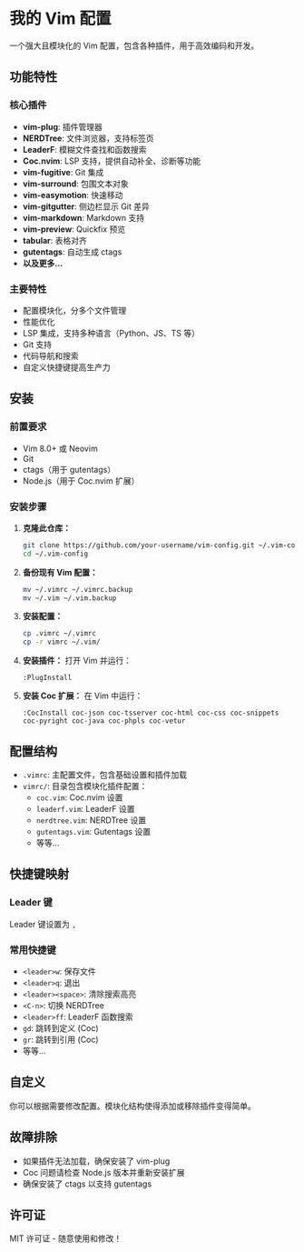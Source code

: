 # 我的 Vim 配置

一个强大且模块化的 Vim 配置，包含各种插件，用于高效编码和开发。

## 功能特性

### 核心插件
- **vim-plug**: 插件管理器
- **NERDTree**: 文件浏览器，支持标签页
- **LeaderF**: 模糊文件查找和函数搜索
- **Coc.nvim**: LSP 支持，提供自动补全、诊断等功能
- **vim-fugitive**: Git 集成
- **vim-surround**: 包围文本对象
- **vim-easymotion**: 快速移动
- **vim-gitgutter**: 侧边栏显示 Git 差异
- **vim-markdown**: Markdown 支持
- **vim-preview**: Quickfix 预览
- **tabular**: 表格对齐
- **gutentags**: 自动生成 ctags
- **以及更多...**

### 主要特性
- 配置模块化，分多个文件管理
- 性能优化
- LSP 集成，支持多种语言（Python、JS、TS 等）
- Git 支持
- 代码导航和搜索
- 自定义快捷键提高生产力

## 安装

### 前置要求
- Vim 8.0+ 或 Neovim
- Git
- ctags（用于 gutentags）
- Node.js（用于 Coc.nvim 扩展）

### 安装步骤

1. **克隆此仓库：**
   ```bash
   git clone https://github.com/your-username/vim-config.git ~/.vim-config
   cd ~/.vim-config
   ```

2. **备份现有 Vim 配置：**
   ```bash
   mv ~/.vimrc ~/.vimrc.backup
   mv ~/.vim ~/.vim.backup
   ```

3. **安装配置：**
   ```bash
   cp .vimrc ~/.vimrc
   cp -r vimrc ~/.vim/
   ```

4. **安装插件：**
   打开 Vim 并运行：
   ```
   :PlugInstall
   ```

5. **安装 Coc 扩展：**
   在 Vim 中运行：
   ```
   :CocInstall coc-json coc-tsserver coc-html coc-css coc-snippets coc-pyright coc-java coc-phpls coc-vetur
   ```

## 配置结构

- `.vimrc`: 主配置文件，包含基础设置和插件加载
- `vimrc/`: 目录包含模块化插件配置：
  - `coc.vim`: Coc.nvim 设置
  - `leaderf.vim`: LeaderF 设置
  - `nerdtree.vim`: NERDTree 设置
  - `gutentags.vim`: Gutentags 设置
  - 等等...

## 快捷键映射

### Leader 键
Leader 键设置为 `,`

### 常用快捷键
- `<leader>w`: 保存文件
- `<leader>q`: 退出
- `<leader><space>`: 清除搜索高亮
- `<C-n>`: 切换 NERDTree
- `<leader>ff`: LeaderF 函数搜索
- `gd`: 跳转到定义 (Coc)
- `gr`: 跳转到引用 (Coc)
- 等等...

## 自定义

你可以根据需要修改配置。模块化结构使得添加或移除插件变得简单。

## 故障排除

- 如果插件无法加载，确保安装了 vim-plug
- Coc 问题请检查 Node.js 版本并重新安装扩展
- 确保安装了 ctags 以支持 gutentags

## 许可证

MIT 许可证 - 随意使用和修改！
